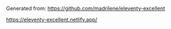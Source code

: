 Generated from: https://github.com/madrilene/eleventy-excellent

https://eleventy-excellent.netlify.app/
